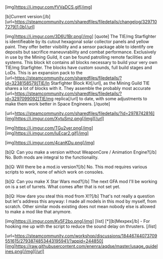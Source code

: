 [img]https://i.imgur.com/fVVaDCS.gif[/img]

[b]Current version:[/b] [url=https://steamcommunity.com/sharedfiles/filedetails/changelog/3297107279]1.0b[/url]

[img]https://i.imgur.com/3D6U1Br.png[/img]
[quote]
The TIE/mg Starfighter is identifieable by its cutout hexagonal solar collector panels and yellow paint. They offer better visibility and a sensor package able to identify ore deposits but sacrifice maneuvrability and combat performance. Exclusively in use by the Mining Guild, it can be found patrolling remote facilities and systems. This block kit contains all blocks necessary to build your very own TIE/mg Starfighter. The blocks have custom sounds, full build stages and LoDs. This is an expansion pack to the [url=https://steamcommunity.com/sharedfiles/filedetails/?id=3238158579]TIE/ln Starfighter Block Kit[/url], as the Mining Guild TIE shares a lot of blocks with it. They assemble the probably most accurate [url=https://steamcommunity.com/sharedfiles/filedetails/?id=3297099092]TIE/mg replica[/url] to date, with some adjustments to make them work better in Space Engineers.
[/quote]

[url=https://steamcommunity.com/sharedfiles/filedetails/?id=2978742816][img]https://i.imgur.com/XytuSmz.png[/img][/url]


[img]https://i.imgur.com/TGu2yer.png[/img]
[img]https://i.imgur.com/luEcar2.gif[/img]


[img]https://i.imgur.com/4canKDu.png[/img]

[b]Q: Can you make a version without WeaponCore / Animation Engine?[/b]
No. Both mods are integral to the functionality.

[b]Q: Will there be a mod.io version?[/b]
No. This mod requires various scripts to work, none of which work on consoles.

[b]Q: Can you make X Star Wars mod?[/b]
The next GFA mod I'll be working on is a set of turrets. What comes after that is not set yet.

[b]Q: How dare you steal this mod from X!?[/b]
That's not really a question but let's address this anyway: I made all models in this mod by myself, from scratch. Other similar mods existing does not mean nobody else is allowed to make a mod like that anymore.


[img]https://i.imgur.com/Ky5F2bo.png[/img]
[list]
[*][b]Mexpex[/b] - For hooking me up with the script to reduce the sound delay on thrusters.
[/list]


[url=https://steamcommunity.com/workshop/discussions/18446744073709551615/2793874853443195941/?appid=244850][img]https://raw.githubusercontent.com/enenra/aqdse/master/usage_guidelines.png[/img][/url]
